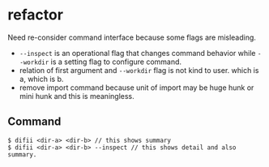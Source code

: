 # refactor
Need re-consider command interface because some flags are misleading.

- `--inspect` is an operational flag that changes command behavior while `--workdir` is a setting flag to configure command.
- relation of first argument and `--workdir` flag is not kind to user. which is a, which is b.
- remove import command because unit of import may be huge hunk or mini hunk and this is meaningless.

## Command
```console
$ difii <dir-a> <dir-b> // this shows summary
$ difii <dir-a> <dir-b> --inspect // this shows detail and also summary.
```

